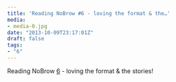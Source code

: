 ```yaml
---
title: 'Reading NoBrow #6 - loving the format & the…'
media:
- media-0.jpg
date: "2013-10-09T23:17:01Z"
draft: false
tags:
- "6"
---
```

Reading NoBrow [6](/tags/6) - loving the format & the stories\!
